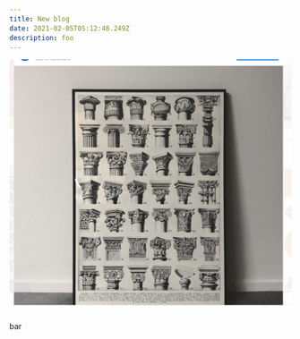 ```yaml
---
title: New blog
date: 2021-02-05T05:12:48.249Z
description: foo
---
```

![](screen-shot-2021-02-07-at-10.25.19-pm.png)

bar